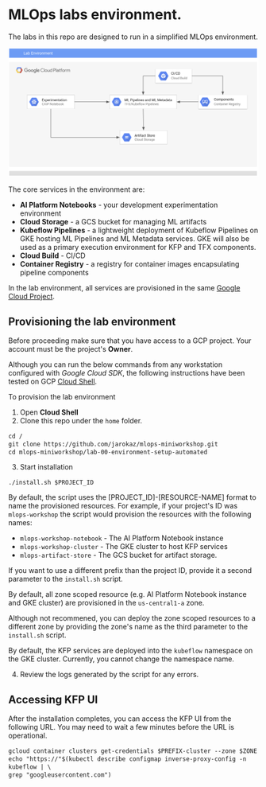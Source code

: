 # MLOps labs environment.

The labs in this repo are designed to run in a simplified MLOps environment. 

![Reference topolgy](/images/lab-env.png)

The core services in the environment are:
- **AI Platform Notebooks** - your development experimentation environment
- **Cloud Storage** - a GCS bucket for managing ML artifacts
- **Kubeflow Pipelines** - a lightweight deployment of Kubeflow Pipelines on GKE hosting ML Pipelines and ML Metadata services. GKE will also be used as a primary execution environment for KFP and TFX components.
- **Cloud Build** - CI/CD
- **Container Registry** - a registry for container images encapsulating pipeline components


In the lab environment, all services are provisioned in the same [Google Cloud Project](https://cloud.google.com/storage/docs/projects). 


## Provisioning the lab environment
Before proceeding make sure that you have access to a GCP project. Your account must be the project's **Owner**.

Although you can run the below commands from any workstation configured with *Google Cloud SDK*, the following instructions have been tested on GCP [Cloud Shell](https://cloud.google.com/shell/).

To provision the lab environment

1. Open **Cloud Shell**
2. Clone this repo under the `home` folder.
```
cd /
git clone https://github.com/jarokaz/mlops-miniworkshop.git
cd mlops-miniworkshop/lab-00-environment-setup-automated
```

3. Start installation
```
./install.sh $PROJECT_ID 
```
By default, the script uses the [PROJECT_ID]-[RESOURCE-NAME] format to name the provisioned resources. For example, if your project's ID was `mlops-workshop` the script would provision the resources with the following names:
- `mlops-workshop-notebook` - The AI Platform Notebook instance
- `mlops-workshop-cluster` - The GKE cluster to host KFP services
- `mlops-artifact-store` - The GCS bucket for artifact storage.

If you want to use a different prefix than the project ID, provide it a second parameter to the `install.sh` script.

By default, all zone scoped resource (e.g. AI Platform Notebook instance and GKE cluster) are provisioned in the `us-central1-a` zone.

Although not recommened, you can deploy the zone scoped resources to a different zone by providing the zone's name as the third parameter to the `install.sh` script.

By default, the KFP services are deployed into the `kubeflow` namespace on the GKE cluster. Currently, you cannot change the namespace name.


4. Review the logs generated by the script for any errors.

## Accessing KFP UI

After the installation completes, you can access the KFP UI from the following URL. You may need to wait a few minutes before the URL is operational.

```
gcloud container clusters get-credentials $PREFIX-cluster --zone $ZONE
echo "https://"$(kubectl describe configmap inverse-proxy-config -n kubeflow | \
grep "googleusercontent.com")
```
